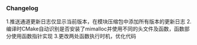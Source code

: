 ### Changelog
1.推送通道更新日志仅显示当前版本，在模块压缩包中添加所有版本的更新日志
2.编译时CMake自动识别是否安装了mimalloc并使用不同的头文件及函数，函数部分使用函数指针实现
3.更改两处函数执行时机，优化代码
